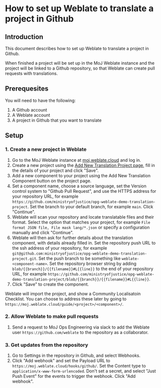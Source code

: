 # How to set up Weblate to translate a project in Github

## Introduction

This document describes how to set up Weblate to translate a project in Github.

When finished a project will be set up in the MoJ Weblate instance and the project will be linked to a Github repository, so that Weblate can create pull requests with translations.

## Prerequesites

You will need to have the following:

1. A Github account
2. A Weblate account
3. A project in Github that you want to translate

## Setup

### 1. Create a new project in Weblate

1. Go to the MoJ Weblate instance at [moj.weblate.cloud](https://moj.weblate.cloud) and log in.
2. Create a new project using the [Add New Translation Project page](https://moj.weblate.cloud/create/project/), fill in the details of your project and click "Save".
3. Add a new component to your project using the Add New Translation Component button on the project page.
4. Set a component name, choose a source language, set the Version control system to "Github Pull Request", and use the HTTPS address for your repository URL, for example `https://github.com/ministryofjustice/opg-weblate-demo-translation-project`. Set the branch to your default branch, for example `main`. Click "Continue".
5. Weblate will scan your repository and locate translatable files and their format. Select the option that matches your project, for example `File format JSON file, File mask lang/*.json` or specify a configuration manually and click "Continue".
6. Weblate will then ask for further details about the translation component, with details already filled in. Set the repository push URL to the ssh address of your repository, for example `git@github.com:ministryofjustice/opg-weblate-demo-translation-project.git`. Set the push branch to be something like `weblate-<component-name>`. Set the repository browser string by adding `blob/{{branch}}/{{filename}}#L{{line}}` to the end of your repository URL, for example `https://github.com/ministryofjustice/opg-weblate-demo-translation-project/blob/{{branch}}/{{filename}}#L{{line}}`.
7. Click "Save" to create the component.

Weblate will import the project, and show a Community Localisatoin Checklist. You can choose to address these later by going to `https://moj.weblate.cloud/guide/<project>/<component>/`.

### 2. Allow Weblate to make pull requests

1. Send a request to MoJ Ops Engineering via slack to add the Weblate user `https://github.com/weblate` to the repository as a collaborator.

### 3. Get updates from the repository

1. Go to Settings in the repository in Github, and select Webhooks.
2. Click "Add webhook" and set the Payload URL to `https://moj.weblate.cloud/hooks/github/`. Set the Content type to `application/x-www-form-urlencoded`. Don't set a secret, and select "Just Push Event" for the events to trigger the webhook. Click "Add webhook".
